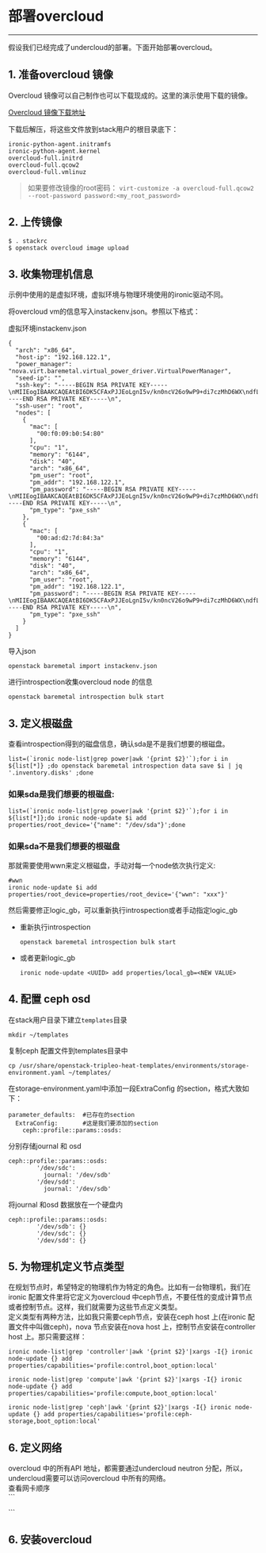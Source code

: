 # 部署overcloud

---

假设我们已经完成了undercloud的部署。下面开始部署overcloud。

## 1. 准备overcloud 镜像

Overcloud 镜像可以自己制作也可以下载现成的。这里的演示使用下载的镜像。

[Overcloud 镜像下载地址](http://buildlogs.centos.org/centos/7/cloud/x86_64/tripleo_images/)

下载后解压，将这些文件放到stack用户的根目录底下：

```
ironic-python-agent.initramfs
ironic-python-agent.kernel
overcloud-full.initrd
overcloud-full.qcow2
overcloud-full.vmlinuz
```

> 如果要修改镜像的root密码： `virt-customize -a overcloud-full.qcow2 --root-password password:<my_root_password>`

## 2. 上传镜像

```
$ . stackrc
$ openstack overcloud image upload
```

## 3. 收集物理机信息

示例中使用的是虚拟环境，虚拟环境与物理环境使用的ironic驱动不同。

将overcloud vm的信息写入instackenv.json。参照以下格式：

虚拟环境instackenv.json

```
{
  "arch": "x86_64",
  "host-ip": "192.168.122.1",
  "power_manager": "nova.virt.baremetal.virtual_power_driver.VirtualPowerManager",
  "seed-ip": "",
  "ssh-key": "-----BEGIN RSA PRIVATE KEY-----\nMIIEogIBAAKCAQEAtBI6DK5CFAxPJJEoLgnI5v/kn0ncV26o9wP9+di7czMhD6WX\ndfLtn2WNALVRopIVXDwb78JqPQEpXgWEZGIv4JIteYdh/GrdQhnmqEL/6FpMjMfZ\nnGPclfzg6dM2khRFexaf50G+bLb5kgIpFLOG0DJBI/r36lMVRz5I2LwKixWNeEIX\nz445SwPj4lUlbfjoodAPEX8HLQanCvaavTNDVvq5q8Qb3fQ2gXScA1crRUN9uMv0\n+JZTFbwkqQHepMb9DJKxHF6BH9tE5+Ttmc0Ra1eel0rteXK2A6CYX+vjiqtQkuNt\ntYtyKNvmKmhv4udd2YaqK/nGoKZEgULpcgfeUQIDAQABAoIBAGJzQKekMl5xqGeO\nsVASa3PYXi+0mzJ2PwzmctpB46KFRsMePuPu0HoAdIn5mEtw4RrPhlqciacW1n4g\nOBUGFbULVq+GFE2EQ7obHR/Lmcx4ajfiIBjABF9ApdtRbhmJ2b8FTKGMMUeQ9nwc\nkEdQLBnyD+lTEm5bxFtyMzPEA2OsliuV+R/7W892+JBAaNsvTUrW1+rm/9oxCoQv\nu/dxIAgiNnUULZvcCEBoZaiHQsdDyM1zUAkpoWBmp4kLICXC8xYHZUyFHp3ScHZV\nKKqlxbS/+61qUt7egCosb3GTP+KV5etd0MO2zN8TpNgkRPzZ7y9B/LmkHTlaazD9\nqSa1IgECgYEA61fxkRvtVB80sn53rw1XUT1RyWTYcHobDWCEmXPmtQERyvSndO4i\nC2540s1QPkZbZ3Fk2pvgm2+8NqTf0EFJDSan84HS0j7+x4tG4F6ijPTXL0DsClY2\nbrJIDTLAhWLulHKVd3HRNK4OaUSLazFIknIA+C8uZvsJkNLSWG4xBbECgYEAw+BX\nH20SVRJpY3rK3wrYIVcpDXDQm61nyJVGIO3BBH/GmviCb+E9xecahZSO+qq1wnad\nIJpp1lsdzU9iBy402TFL9nRMHb4JsR6Id7sNXV7rX3zaC3JGKqJiJEPKo+U1Mn1f\nZrBi73t/ylVKX5n8gOfeFslwmDquQJ0mlSRYaqECgYAL+AQEEjyGq7OdZEsn7vDC\n4/B14pgTWFJp4r+7oiZYjD5gaQLfMoEuvaaNaf2rvR5G64BqkcThgtQ6nzX2vGs/\nrPibrL2RDb0dXtry7D0uGAGdmJqoh+vqw0xgx3T9E6P4jr9FPNeb60I2XlMM14vO\nTtf3x0Z/3EKHSAGEl84McQKBgHDc2RZwgHmoTDVX0YFG/FXppOvrryekeQJokKn0\nlJ0FCujMfEv+2tsnWG7TtLbWmjhcpBjfIFC0260rKm68vxLOhtiRFjKlB2yZDUT/\n8Kl2QeUZSYIC7E8wlaATt7VMIqTe/JNs2vTmkjGBh4MidQ3JjHxQwaHVXgY5Brw0\n3wVBAoGAJsbIHlcKsX8q4hU/Sp2VwohZUmwR3eooTfVMmQjXdI0h3g8H/I0XzA5W\nqHcMJ/5ba4w6sztYRnGn8jIlyozhI9lGv/ajYPcbS3nuE7nEl98vbve8hcLP+VCJ\nkbMz+s1SELnexCmGQHdHxUp3nuERwd2xzQPBEYE6N+VlsATKrgg=\n-----END RSA PRIVATE KEY-----\n",
  "ssh-user": "root",
  "nodes": [
    {
      "mac": [
        "00:f0:09:b0:54:80"
      ],
      "cpu": "1",
      "memory": "6144",
      "disk": "40",
      "arch": "x86_64",
      "pm_user": "root",
      "pm_addr": "192.168.122.1",
      "pm_password": "-----BEGIN RSA PRIVATE KEY-----\nMIIEogIBAAKCAQEAtBI6DK5CFAxPJJEoLgnI5v/kn0ncV26o9wP9+di7czMhD6WX\ndfLtn2WNALVRopIVXDwb78JqPQEpXgWEZGIv4JIteYdh/GrdQhnmqEL/6FpMjMfZ\nnGPclfzg6dM2khRFexaf50G+bLb5kgIpFLOG0DJBI/r36lMVRz5I2LwKixWNeEIX\nz445SwPj4lUlbfjoodAPEX8HLQanCvaavTNDVvq5q8Qb3fQ2gXScA1crRUN9uMv0\n+JZTFbwkqQHepMb9DJKxHF6BH9tE5+Ttmc0Ra1eel0rteXK2A6CYX+vjiqtQkuNt\ntYtyKNvmKmhv4udd2YaqK/nGoKZEgULpcgfeUQIDAQABAoIBAGJzQKekMl5xqGeO\nsVASa3PYXi+0mzJ2PwzmctpB46KFRsMePuPu0HoAdIn5mEtw4RrPhlqciacW1n4g\nOBUGFbULVq+GFE2EQ7obHR/Lmcx4ajfiIBjABF9ApdtRbhmJ2b8FTKGMMUeQ9nwc\nkEdQLBnyD+lTEm5bxFtyMzPEA2OsliuV+R/7W892+JBAaNsvTUrW1+rm/9oxCoQv\nu/dxIAgiNnUULZvcCEBoZaiHQsdDyM1zUAkpoWBmp4kLICXC8xYHZUyFHp3ScHZV\nKKqlxbS/+61qUt7egCosb3GTP+KV5etd0MO2zN8TpNgkRPzZ7y9B/LmkHTlaazD9\nqSa1IgECgYEA61fxkRvtVB80sn53rw1XUT1RyWTYcHobDWCEmXPmtQERyvSndO4i\nC2540s1QPkZbZ3Fk2pvgm2+8NqTf0EFJDSan84HS0j7+x4tG4F6ijPTXL0DsClY2\nbrJIDTLAhWLulHKVd3HRNK4OaUSLazFIknIA+C8uZvsJkNLSWG4xBbECgYEAw+BX\nH20SVRJpY3rK3wrYIVcpDXDQm61nyJVGIO3BBH/GmviCb+E9xecahZSO+qq1wnad\nIJpp1lsdzU9iBy402TFL9nRMHb4JsR6Id7sNXV7rX3zaC3JGKqJiJEPKo+U1Mn1f\nZrBi73t/ylVKX5n8gOfeFslwmDquQJ0mlSRYaqECgYAL+AQEEjyGq7OdZEsn7vDC\n4/B14pgTWFJp4r+7oiZYjD5gaQLfMoEuvaaNaf2rvR5G64BqkcThgtQ6nzX2vGs/\nrPibrL2RDb0dXtry7D0uGAGdmJqoh+vqw0xgx3T9E6P4jr9FPNeb60I2XlMM14vO\nTtf3x0Z/3EKHSAGEl84McQKBgHDc2RZwgHmoTDVX0YFG/FXppOvrryekeQJokKn0\nlJ0FCujMfEv+2tsnWG7TtLbWmjhcpBjfIFC0260rKm68vxLOhtiRFjKlB2yZDUT/\n8Kl2QeUZSYIC7E8wlaATt7VMIqTe/JNs2vTmkjGBh4MidQ3JjHxQwaHVXgY5Brw0\n3wVBAoGAJsbIHlcKsX8q4hU/Sp2VwohZUmwR3eooTfVMmQjXdI0h3g8H/I0XzA5W\nqHcMJ/5ba4w6sztYRnGn8jIlyozhI9lGv/ajYPcbS3nuE7nEl98vbve8hcLP+VCJ\nkbMz+s1SELnexCmGQHdHxUp3nuERwd2xzQPBEYE6N+VlsATKrgg=\n-----END RSA PRIVATE KEY-----\n",
      "pm_type": "pxe_ssh"
    },
    {
      "mac": [
        "00:ad:d2:7d:84:3a"
      ],
      "cpu": "1",
      "memory": "6144",
      "disk": "40",
      "arch": "x86_64",
      "pm_user": "root",
      "pm_addr": "192.168.122.1",
      "pm_password": "-----BEGIN RSA PRIVATE KEY-----\nMIIEogIBAAKCAQEAtBI6DK5CFAxPJJEoLgnI5v/kn0ncV26o9wP9+di7czMhD6WX\ndfLtn2WNALVRopIVXDwb78JqPQEpXgWEZGIv4JIteYdh/GrdQhnmqEL/6FpMjMfZ\nnGPclfzg6dM2khRFexaf50G+bLb5kgIpFLOG0DJBI/r36lMVRz5I2LwKixWNeEIX\nz445SwPj4lUlbfjoodAPEX8HLQanCvaavTNDVvq5q8Qb3fQ2gXScA1crRUN9uMv0\n+JZTFbwkqQHepMb9DJKxHF6BH9tE5+Ttmc0Ra1eel0rteXK2A6CYX+vjiqtQkuNt\ntYtyKNvmKmhv4udd2YaqK/nGoKZEgULpcgfeUQIDAQABAoIBAGJzQKekMl5xqGeO\nsVASa3PYXi+0mzJ2PwzmctpB46KFRsMePuPu0HoAdIn5mEtw4RrPhlqciacW1n4g\nOBUGFbULVq+GFE2EQ7obHR/Lmcx4ajfiIBjABF9ApdtRbhmJ2b8FTKGMMUeQ9nwc\nkEdQLBnyD+lTEm5bxFtyMzPEA2OsliuV+R/7W892+JBAaNsvTUrW1+rm/9oxCoQv\nu/dxIAgiNnUULZvcCEBoZaiHQsdDyM1zUAkpoWBmp4kLICXC8xYHZUyFHp3ScHZV\nKKqlxbS/+61qUt7egCosb3GTP+KV5etd0MO2zN8TpNgkRPzZ7y9B/LmkHTlaazD9\nqSa1IgECgYEA61fxkRvtVB80sn53rw1XUT1RyWTYcHobDWCEmXPmtQERyvSndO4i\nC2540s1QPkZbZ3Fk2pvgm2+8NqTf0EFJDSan84HS0j7+x4tG4F6ijPTXL0DsClY2\nbrJIDTLAhWLulHKVd3HRNK4OaUSLazFIknIA+C8uZvsJkNLSWG4xBbECgYEAw+BX\nH20SVRJpY3rK3wrYIVcpDXDQm61nyJVGIO3BBH/GmviCb+E9xecahZSO+qq1wnad\nIJpp1lsdzU9iBy402TFL9nRMHb4JsR6Id7sNXV7rX3zaC3JGKqJiJEPKo+U1Mn1f\nZrBi73t/ylVKX5n8gOfeFslwmDquQJ0mlSRYaqECgYAL+AQEEjyGq7OdZEsn7vDC\n4/B14pgTWFJp4r+7oiZYjD5gaQLfMoEuvaaNaf2rvR5G64BqkcThgtQ6nzX2vGs/\nrPibrL2RDb0dXtry7D0uGAGdmJqoh+vqw0xgx3T9E6P4jr9FPNeb60I2XlMM14vO\nTtf3x0Z/3EKHSAGEl84McQKBgHDc2RZwgHmoTDVX0YFG/FXppOvrryekeQJokKn0\nlJ0FCujMfEv+2tsnWG7TtLbWmjhcpBjfIFC0260rKm68vxLOhtiRFjKlB2yZDUT/\n8Kl2QeUZSYIC7E8wlaATt7VMIqTe/JNs2vTmkjGBh4MidQ3JjHxQwaHVXgY5Brw0\n3wVBAoGAJsbIHlcKsX8q4hU/Sp2VwohZUmwR3eooTfVMmQjXdI0h3g8H/I0XzA5W\nqHcMJ/5ba4w6sztYRnGn8jIlyozhI9lGv/ajYPcbS3nuE7nEl98vbve8hcLP+VCJ\nkbMz+s1SELnexCmGQHdHxUp3nuERwd2xzQPBEYE6N+VlsATKrgg=\n-----END RSA PRIVATE KEY-----\n",
      "pm_type": "pxe_ssh"
    }
  ]
}
```

导入json

```
openstack baremetal import instackenv.json
```

进行introspection收集overcloud node 的信息

```
openstack baremetal introspection bulk start
```

## 3. 定义根磁盘

查看introspection得到的磁盘信息，确认sda是不是我们想要的根磁盘。

    list=(`ironic node-list|grep power|awk '{print $2}'`);for i in  ${list[*]} ;do openstack baremetal introspection data save $i | jq '.inventory.disks' ;done

### 如果sda是我们想要的根磁盘:

    list=(`ironic node-list|grep power|awk '{print $2}'`);for i in ${list[*]};do ironic node-update $i add properties/root_device='{"name": "/dev/sda"}';done

### 如果sda不是我们想要的根磁盘

那就需要使用wwn来定义根磁盘，手动对每一个node依次执行定义:

```
#wwn
ironic node-update $i add properties/root_device=properties/root_device='{"wwn": "xxx"}'
```

然后需要修正logic\_gb，可以重新执行introspection或者手动指定logic\_gb

* 重新执行introspection
  ```
  openstack baremetal introspection bulk start
  ```
* 或者更新logic\_gb
  ```
  ironic node-update <UUID> add properties/local_gb=<NEW VALUE>
  ```

## 4. 配置 ceph osd

在stack用户目录下建立`templates`目录

```
mkdir ~/templates
```

复制ceph 配置文件到templates目录中

```
cp /usr/share/openstack-tripleo-heat-templates/environments/storage-environment.yaml ~/templates/
```

在storage-environment.yaml中添加一段ExtraConfig 的section，格式大致如下：

```
parameter_defaults:  #已存在的section
  ExtraConfig:       #这是我们要添加的section
    ceph::profile::params::osds:
```

分别存储journal 和 osd

```
ceph::profile::params::osds:
        '/dev/sdc':
          journal: '/dev/sdb'
        '/dev/sdd':
          journal: '/dev/sdb'
```

将journal 和osd 数据放在一个硬盘内

```
ceph::profile::params::osds:
        '/dev/sdb': {}
        '/dev/sdc': {}
        '/dev/sdd': {}
```

## 5. 为物理机定义节点类型

在规划节点时，希望特定的物理机作为特定的角色。比如有一台物理机，我们在ironic 配置文件里将它定义为overcloud 中ceph节点，不要任性的变成计算节点或者控制节点。这样，我们就需要为这些节点定义类型。  
定义类型有两种方法，比如我只需要ceph节点，安装在ceph host 上\(在ironic 配置文件中叫做ceph\)，nova 节点安装在nova host 上，控制节点安装在controller host 上。那只需要这样：

```
ironic node-list|grep 'controller'|awk '{print $2}'|xargs -I{} ironic node-update {} add properties/capabilities='profile:control,boot_option:local'

ironic node-list|grep 'compute'|awk '{print $2}'|xargs -I{} ironic node-update {} add properties/capabilities='profile:compute,boot_option:local'

ironic node-list|grep 'ceph'|awk '{print $2}'|xargs -I{} ironic node-update {} add properties/capabilities='profile:ceph-storage,boot_option:local'
```

## 6. 定义网络

overcloud 中的所有API 地址，都需要通过undercloud neutron 分配，所以，undercloud需要可以访问overcloud 中所有的网络。  
查看网卡顺序  
\`\`\`

\`\`\`

## 6. 安装overcloud



